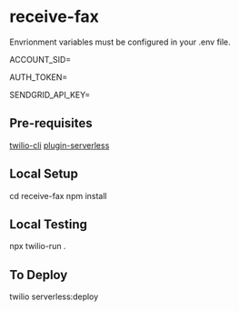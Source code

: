 # receive-fax

Envrionment variables must be configured in your .env file.

ACCOUNT_SID=

AUTH_TOKEN=

SENDGRID_API_KEY=

## Pre-requisites

[twilio-cli](https://github.com/twilio/twilio-cli)
[plugin-serverless](https://github.com/twilio-labs/plugin-serverless)

## Local Setup

cd receive-fax
npm install

## Local Testing

npx twilio-run .

## To Deploy

twilio serverless:deploy
